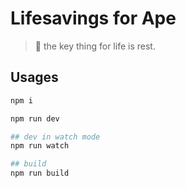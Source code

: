 # Lifesavings for Ape

> 🙈 the key thing for life is rest.

## Usages

```bash
npm i

npm run dev

## dev in watch mode
npm run watch

## build
npm run build
```
